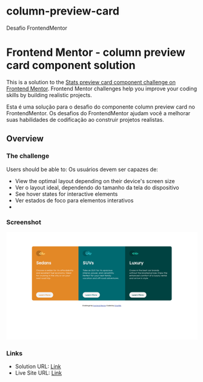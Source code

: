 # column-preview-card
Desafio FrontendMentor

# Frontend Mentor - column preview card component solution

This is a solution to the [Stats preview card component challenge on Frontend Mentor](https://www.frontendmentor.io/challenges/stats-preview-card-component-8JqbgoU62). Frontend Mentor challenges help you improve your coding skills by building realistic projects.

Esta é uma solução para o desafio do componente column preview card no FrontendMentor. Os desafios do FrontendMentor ajudam você a melhorar suas habilidades de codificação ao construir projetos realistas.

## Overview

### The challenge

Users should be able to:
Os usuários devem ser capazes de:

- View the optimal layout depending on their device's screen size
- Ver o layout ideal, dependendo do tamanho da tela do dispositivo
- See hover states for interactive elements
- Ver estados de foco para elementos interativos
- 
### Screenshot

![](/Screenshot.png)

### Links

- Solution URL: [Link](https://your-solution-url.com)
- Live Site URL: [Link](https://clever-jang-4e6990.netlify.app/)
